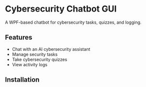 # Cybersecurity Chatbot GUI

A WPF-based chatbot for cybersecurity tasks, quizzes, and logging.

## Features
- Chat with an AI cybersecurity assistant
- Manage security tasks
- Take cybersecurity quizzes
- View activity logs

## Installation
